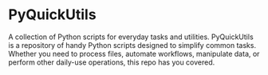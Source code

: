 # PyQuickUtils
A collection of Python scripts for everyday tasks and utilities.  PyQuickUtils is a repository of handy Python scripts designed to simplify common tasks. Whether you need to process files, automate workflows, manipulate data, or perform other daily-use operations, this repo has you covered.

